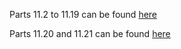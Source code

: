 Parts 11.2 to 11.19 can be found [here](https://github.com/ddomhall/full-stack-open-pokedex)

Parts 11.20 and 11.21 can be found [here](https://github.com/ddomhall/phonebook-pipeline)
